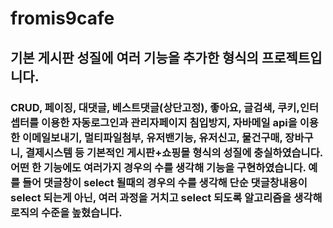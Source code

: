 # fromis9cafe
## 기본 게시판 성질에 여러 기능을 추가한 형식의 프로젝트입니다.
### CRUD, 페이징, 대댓글, 베스트댓글(상단고정), 좋아요, 글검색, 쿠키,인터셉터를 이용한 자동로그인과 관리자페이지 침입방지, 자바메일 api을 이용한 이메일보내기, 멀티파일첨부, 유저밴기능, 유저신고, 물건구매, 장바구니, 결제시스템 등 기본적인 게시판+쇼핑몰 형식의 성질에 충실하였습니다. 어떤 한 기능에도 여러가지 경우의 수를 생각해 기능을 구현하였습니다. 예를 들어 댓글창이 select 될때의 경우의 수를 생각해  단순 댓글창내용이 select 되는게 아닌, 여러 과정을 거치고 select 되도록 알고리즘을 생각해 로직의 수준을 높혔습니다.
